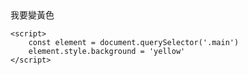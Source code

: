 <body>
    <div class="main">
        我要變黃色
    </div>

    <script>
        const element = document.querySelector('.main')
        element.style.background = 'yellow'
    </script>   
</body>


   
